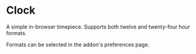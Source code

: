 # Clock

A simple in-browser timepiece. Supports both twelve and twenty-four hour formats.

Formats can be selected in the addon's preferences page.
